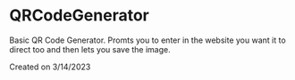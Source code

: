 # QRCodeGenerator

Basic QR Code Generator. Promts you to enter in the website you want it to direct too and then lets you save the image.

Created on 3/14/2023
